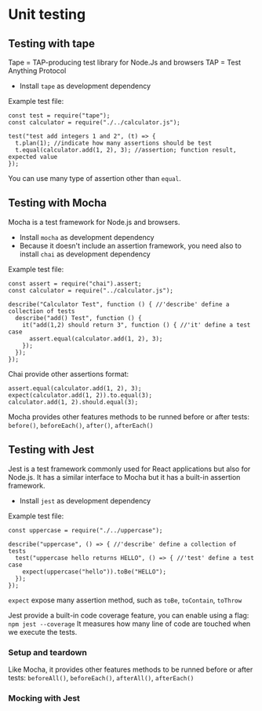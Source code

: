 # Unit testing

## Testing with tape

Tape = TAP-producing test library for Node.Js and browsers
TAP = Test Anything Protocol

- Install `tape` as development dependency

Example test file:

```
const test = require("tape");
const calculator = require("./../calculator.js");

test("test add integers 1 and 2", (t) => {
  t.plan(1); //indicate how many assertions should be test
  t.equal(calculator.add(1, 2), 3); //assertion; function result, expected value
});
```

You can use many type of assertion other than `equal`.

## Testing with Mocha

Mocha is a test framework for Node.js and browsers.

- Install `mocha` as development dependency
- Because it doesn't include an assertion framework, you need also to install `chai` as development dependency

Example test file:

```
const assert = require("chai").assert;
const calculator = require("../calculator.js");

describe("Calculator Test", function () { //'describe' define a collection of tests
  describe("add() Test", function () {
    it("add(1,2) should return 3", function () { //'it' define a test case
      assert.equal(calculator.add(1, 2), 3);
    });
  });
});
```

Chai provide other assertions format:

```
assert.equal(calculator.add(1, 2), 3);
expect(calculator.add(1, 2)).to.equal(3);
calculator.add(1, 2).should.equal(3);
```

Mocha provides other features methods to be runned before or after tests: `before()`, `beforeEach()`, `after()`, `afterEach()`

## Testing with Jest

Jest is a test framework commonly used for React applications but also for Node.js.
It has a similar interface to Mocha but it has a built-in assertion framework.

- Install `jest` as development dependency

Example test file:

```
const uppercase = require("./../uppercase");

describe("uppercase", () => { //'describe' define a collection of tests
  test("uppercase hello returns HELLO", () => { //'test' define a test case
    expect(uppercase("hello")).toBe("HELLO");
  });
});
```

`expect` expose many assertion method, such as `toBe`, `toContain`, `toThrow`

Jest provide a built-in code coverage feature, you can enable using a flag:
`npm jest --coverage`
It measures how many line of code are touched when we execute the tests.

### Setup and teardown

Like Mocha, it provides other features methods to be runned before or after tests: `beforeAll()`, `beforeEach()`, `afterAll()`, `afterEach()`

### Mocking with Jest

